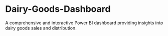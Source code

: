 # Dairy-Goods-Dashboard
A comprehensive and interactive Power BI dashboard providing insights into dairy goods sales and distribution.
